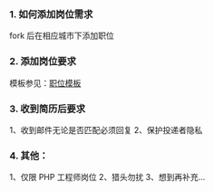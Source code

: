 ### 1. 如何添加岗位需求
fork 后在相应城市下添加职位

### 2. 添加岗位要求
模板参见：[职位模板](https://github.com/ThinkDevelopers/php-Jobs/blob/master/%E5%85%AC%E5%8F%B8-%E8%81%8C%E4%BD%8D-%E6%9C%88%E8%96%AA%E4%B8%8B%E9%99%90-%E6%9C%88%E6%96%B0%E4%B8%8A%E9%99%90.md)

### 3. 收到简历后要求
1、收到邮件无论是否匹配必须回复
2、保护投递者隐私

### 4. 其他：
1、仅限 PHP 工程师岗位
2、猎头勿扰
3、想到再补充...

